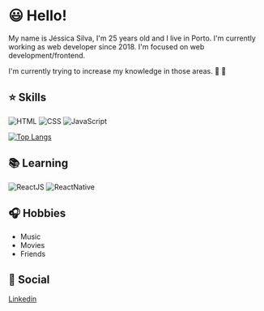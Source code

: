 # :smiley: Hello!

My name is Jéssica Silva, I'm 25 years old and I live in Porto. I'm currently working as web developer since 2018. I'm focused on web development/frontend. 

I'm currently trying to increase my knowledge in those areas. :muscle: :pray:

## :star: Skills

![HTML](https://user-images.githubusercontent.com/24191107/96916530-9198d500-149f-11eb-94fe-d661aef54187.png)
![CSS](https://user-images.githubusercontent.com/24191107/96916528-91003e80-149f-11eb-879e-a0f4d53c3106.PNG)
![JavaScript](https://user-images.githubusercontent.com/24191107/96916531-92316b80-149f-11eb-9947-91b83b8e3155.png)

[![Top Langs](https://github-readme-stats.vercel.app/api/top-langs/?username=jesspsilva&layout=compact)](https://github.com/jesspsilva/github-readme-stats)

## :books: Learning

![ReactJS](https://user-images.githubusercontent.com/24191107/96916535-92ca0200-149f-11eb-8af0-bca8415eaeb8.png)
![ReactNative](https://user-images.githubusercontent.com/24191107/96916533-92316b80-149f-11eb-8473-f0e9091fbcd9.png)

## :headphones: Hobbies

- Music
- Movies
- Friends

## :speech_balloon: Social

<a href="https://www.linkedin.com/in/jessipsilva/" target="_blank">Linkedin</a>